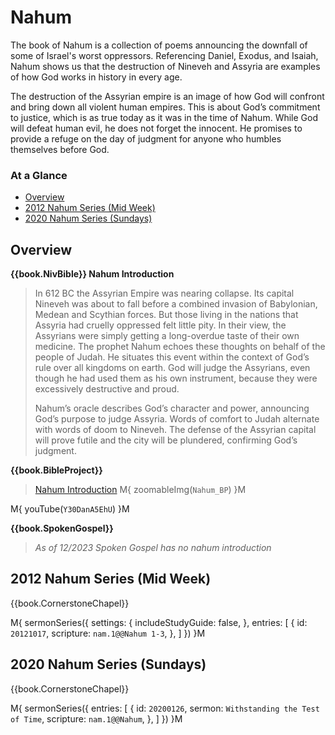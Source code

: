 # Nahum

The book of Nahum is a collection of poems announcing the downfall of
some of Israel's worst oppressors. Referencing Daniel, Exodus, and
Isaiah, Nahum shows us that the destruction of Nineveh and Assyria are
examples of how God works in history in every age.

The destruction of the Assyrian empire is an image of how God will
confront and bring down all violent human empires. This is about God’s
commitment to justice, which is as true today as it was in the time of
Nahum. While God will defeat human evil, he does not forget the
innocent. He promises to provide a refuge on the day of judgment for
anyone who humbles themselves before God.


### At a Glance

- [Overview](#overview)
- [2012 Nahum Series (Mid Week)](#2012-nahum-series-mid-week)
- [2020 Nahum Series (Sundays)](#2020-nahum-series-sundays)

## Overview

**{{book.NivBible}} Nahum Introduction**

> In 612 BC the Assyrian Empire was nearing collapse. Its capital
> Nineveh was about to fall before a combined invasion of Babylonian,
> Medean and Scythian forces. But those living in the nations that
> Assyria had cruelly oppressed felt little pity. In their view, the
> Assyrians were simply getting a long-overdue taste of their own
> medicine. The prophet Nahum echoes these thoughts on behalf of the
> people of Judah. He situates this event within the context of God’s
> rule over all kingdoms on earth. God will judge the Assyrians, even
> though he had used them as his own instrument, because they were
> excessively destructive and proud.
> 
> Nahum’s oracle describes God’s character and power, announcing God’s
> purpose to judge Assyria. Words of comfort to Judah alternate with
> words of doom to Nineveh. The defense of the Assyrian capital will
> prove futile and the city will be plundered, confirming God’s
> judgment.


**{{book.BibleProject}}**

> [Nahum Introduction](https://bibleproject.com/explore/video/nahum/)
M{ zoomableImg(`Nahum_BP`) }M

M{ youTube(`Y30DanA5EhU`) }M


**{{book.SpokenGospel}}**

> _As of 12/2023 Spoken Gospel has no nahum introduction_




## 2012 Nahum Series (Mid Week)

{{book.CornerstoneChapel}}

M{ sermonSeries({
  settings: {
    includeStudyGuide: false,
  },
  entries: [
    { id: `20121017`, scripture: `nam.1@@Nahum 1-3`, },
  ]
}) }M



## 2020 Nahum Series (Sundays)

{{book.CornerstoneChapel}}

M{ sermonSeries({
  entries: [
    { id: `20200126`, sermon: `Withstanding the Test of Time`, scripture: `nam.1@@Nahum`, },
  ]
}) }M
